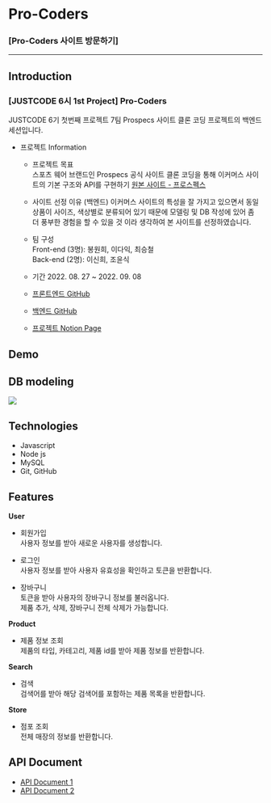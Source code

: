 # Pro-Coders
### [Pro-Coders 사이트 방문하기]

---

## Introduction

### [JUSTCODE 6시 1st Project] Pro-Coders

JUSTCODE 6기 첫번째 프로젝트 7팀 Prospecs 사이트 클론 코딩 프로젝트의 백엔드 세션입니다.

- 프로젝트 Information
  - 프로젝트 목표    
    스포츠 웨어 브랜드인 Prospecs 공식 사이트 클론 코딩을 통해 이커머스 사이트의 기본 구조와 API를 구현하기
    [원본 사이트 - 프로스펙스](https://www.prospecs.com/)   
  
  - 사이트 선정 이유 (백엔드)
    이커머스 사이트의 특성을 잘 가지고 있으면서 동일 상품이 사이즈, 색상별로 분류되어 있기 때문에 모델링 및 DB 작성에 있어 좀 더 풍부한 경험을 할 수 있을 것 이라 생각하여 본 사이트를 선정하였습니다. 

  - 팀 구성   
    Front-end (3명): 봉원희, 이다익, 최승철   
    Back-end (2명): 이신희, 조윤식  
  
  - 기간 2022. 08. 27 ~ 2022. 09. 08
  
  - [프론트엔드 GitHub](https://github.com/wecode-bootcamp-korea/justcode-6-1st-pro-coders-front)   
  - [백엔드 GitHub](https://github.com/wecode-bootcamp-korea/justcode-6-1st-pro-coders-back)   
  - [프로젝트 Notion Page](https://www.notion.so/wecode/7team-Pro-Coders-6ed4512003274604aac55e2ee781e953)   
  
## Demo

## DB modeling

<img src = "https://user-images.githubusercontent.com/107532513/188773675-6028a2e7-ca48-473f-b8f7-069a7952c4fe.png">

## Technologies

- Javascript
- Node js
- MySQL
- Git, GitHub

## Features

**User**

- 회원가입   
  사용자 정보를 받아 새로운 사용자를 생성합니다.
  
- 로그인   
  사용자 정보를 받아 사용자 유효성을 확인하고 토큰을 반환합니다.
  
- 장바구니   
  토큰을 받아 사용자의 장바구니 정보를 불러옵니다.    
  제품 추가, 삭제, 장바구니 전체 삭제가 가능합니다.

**Product**

- 제품 정보 조회   
  제품의 타입, 카테고리, 제품 id를 받아 제품 정보를 반환합니다.

**Search**

- 검색   
  검색어를 받아 해당 검색어를 포함하는 제품 목록을 반환합니다.

**Store**

- 점포 조회   
  전체 매장의 정보를 반환합니다.

## API Document

- [API Document 1](https://documenter.getpostman.com/view/23155227/VUxSsm3G)   
- [API Document 2](https://documenter.getpostman.com/view/22725460/VV56Lse1#dcb1bd31-4612-4794-abc0-e41d6723de22)
